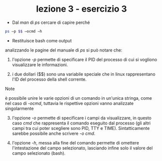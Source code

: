 <div align="center">

# lezione 3 - esercizio 3

</div>

- Dal *man* di *ps* cercare di capire perché

```bash
ps –p $$ –ocmd –h
```

- Restituisce bash come output

analizzando le pagine del manuale di *ps* si può notare che:

1. l'opzione *-p* permette di specificare il PID del processo di cui si vogliono visualizzare le informazioni.

2. i due dollari ($$) sono una variabile speciale che in linux rappresentano l'ID del processo della shell corrente.

> [!NOTE]  
> è possibile unire le varie opzioni di un comando in un'unica stringa, come nel caso di *-ocmd*, tuttavia le rispettive opzioni vanno analizzate singolarmente

3. l'opzione *-o* permette di specificare i campi da visualizzare, in questo caso *cmd* che rappresenta il comando eseguito dal processo (gli altri campi tra cui poter scegliere sono PID, TTY e TIME). Sintatticamente sarebbe possibile anche scrivere *-o cmd*.

4. l'opzione *-h*, messa alla fine del comando permette di omettere l'intestazione del campo selezionato, lasciando infine solo il valore del campo selezionato (bash).
